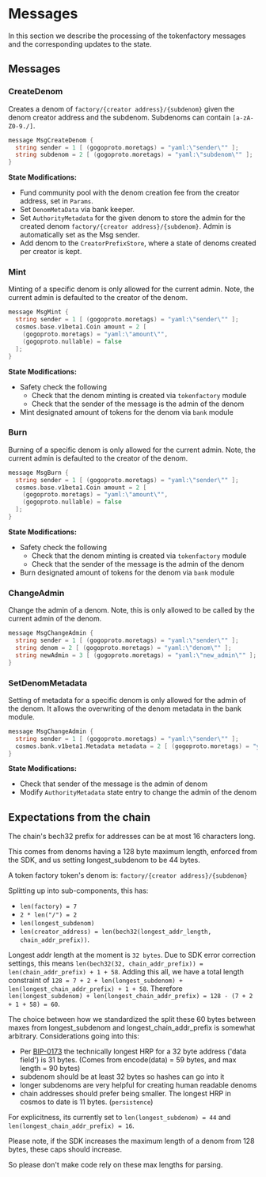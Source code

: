 # Messages

In this section we describe the processing of the tokenfactory messages and the corresponding updates to the state.

## Messages

### CreateDenom

Creates a denom of `factory/{creator address}/{subdenom}` given the denom creator address and the subdenom. Subdenoms can contain `[a-zA-Z0-9./]`.

```go
message MsgCreateDenom {
  string sender = 1 [ (gogoproto.moretags) = "yaml:\"sender\"" ];
  string subdenom = 2 [ (gogoproto.moretags) = "yaml:\"subdenom\"" ];
}
```

**State Modifications:**

* Fund community pool with the denom creation fee from the creator address, set in `Params`.
* Set `DenomMetaData` via bank keeper.
* Set `AuthorityMetadata` for the given denom to store the admin for the created denom `factory/{creator address}/{subdenom}`. Admin is automatically set as the Msg sender.
* Add denom to the `CreatorPrefixStore`, where a state of denoms created per creator is kept.

### Mint

Minting of a specific denom is only allowed for the current admin. Note, the current admin is defaulted to the creator of the denom.

```go
message MsgMint {
  string sender = 1 [ (gogoproto.moretags) = "yaml:\"sender\"" ];
  cosmos.base.v1beta1.Coin amount = 2 [
    (gogoproto.moretags) = "yaml:\"amount\"",
    (gogoproto.nullable) = false
  ];
}
```

**State Modifications:**

* Safety check the following
  * Check that the denom minting is created via `tokenfactory` module
  * Check that the sender of the message is the admin of the denom
* Mint designated amount of tokens for the denom via `bank` module

### Burn

Burning of a specific denom is only allowed for the current admin. Note, the current admin is defaulted to the creator of the denom.

```go
message MsgBurn {
  string sender = 1 [ (gogoproto.moretags) = "yaml:\"sender\"" ];
  cosmos.base.v1beta1.Coin amount = 2 [
    (gogoproto.moretags) = "yaml:\"amount\"",
    (gogoproto.nullable) = false
  ];
}
```

**State Modifications:**

* Safety check the following
  * Check that the denom minting is created via `tokenfactory` module
  * Check that the sender of the message is the admin of the denom
* Burn designated amount of tokens for the denom via `bank` module

### ChangeAdmin

Change the admin of a denom. Note, this is only allowed to be called by the current admin of the denom.

```go
message MsgChangeAdmin {
  string sender = 1 [ (gogoproto.moretags) = "yaml:\"sender\"" ];
  string denom = 2 [ (gogoproto.moretags) = "yaml:\"denom\"" ];
  string newAdmin = 3 [ (gogoproto.moretags) = "yaml:\"new_admin\"" ];
}
```

### SetDenomMetadata

Setting of metadata for a specific denom is only allowed for the admin of the denom. It allows the overwriting of the denom metadata in the bank module.

```go
message MsgChangeAdmin {
  string sender = 1 [ (gogoproto.moretags) = "yaml:\"sender\"" ];
  cosmos.bank.v1beta1.Metadata metadata = 2 [ (gogoproto.moretags) = "yaml:\"metadata\"", (gogoproto.nullable)   = false ];
}
```

**State Modifications:**

* Check that sender of the message is the admin of denom
* Modify `AuthorityMetadata` state entry to change the admin of the denom

## Expectations from the chain

The chain's bech32 prefix for addresses can be at most 16 characters long.

This comes from denoms having a 128 byte maximum length, enforced from the SDK, and us setting longest\_subdenom to be 44 bytes.

A token factory token's denom is: `factory/{creator address}/{subdenom}`

Splitting up into sub-components, this has:

* `len(factory) = 7`
* `2 * len("/") = 2`
* `len(longest_subdenom)`
* `len(creator_address) = len(bech32(longest_addr_length, chain_addr_prefix))`.

Longest addr length at the moment is `32 bytes`. Due to SDK error correction settings, this means `len(bech32(32, chain_addr_prefix)) = len(chain_addr_prefix) + 1 + 58`. Adding this all, we have a total length constraint of `128 = 7 + 2 + len(longest_subdenom) + len(longest_chain_addr_prefix) + 1 + 58`. Therefore `len(longest_subdenom) + len(longest_chain_addr_prefix) = 128 - (7 + 2 + 1 + 58) = 60`.

The choice between how we standardized the split these 60 bytes between maxes from longest\_subdenom and longest\_chain\_addr\_prefix is somewhat arbitrary. Considerations going into this:

* Per [BIP-0173](https://github.com/bitcoin/bips/blob/master/bip-0173.mediawiki#bech32) the technically longest HRP for a 32 byte address ('data field') is 31 bytes. (Comes from encode(data) = 59 bytes, and max length = 90 bytes)
* subdenom should be at least 32 bytes so hashes can go into it
* longer subdenoms are very helpful for creating human readable denoms
* chain addresses should prefer being smaller. The longest HRP in cosmos to date is 11 bytes. (`persistence`)

For explicitness, its currently set to `len(longest_subdenom) = 44` and `len(longest_chain_addr_prefix) = 16`.

Please note, if the SDK increases the maximum length of a denom from 128 bytes, these caps should increase.

So please don't make code rely on these max lengths for parsing.
